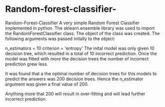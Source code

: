 # Random-forest-classifier-


Random-Forest-Classifier
A very simple Random Forest Classifier implemented in python. The sklearn.ensemble library was used to import the RandomForestClassifier class. The object of the class was created. The following arguments was passed initally to the object:

n_estimators = 10
criterion = 'entropy'
The inital model was only given 10 decision tree, which resulted in a total of 10 incorrect prediction. Once the model was fitted with more the decision trees the number of incorrect prediction grew less.

It was found that a the optimal number of decision trees for this models to predict the answers was 200 decision trees. Hence the n_estimator argument was given a final value of 200.

Anything more that 200 will result in over-fitting and will lead further incorrect prediction.
